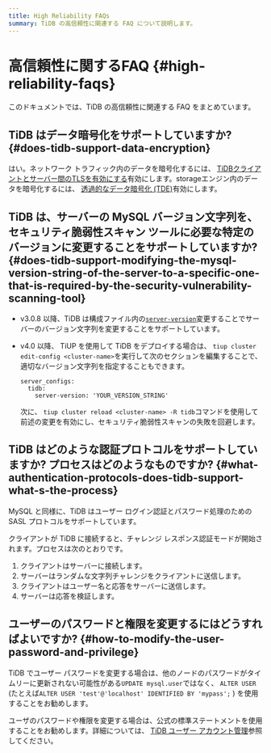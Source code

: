 ```yaml
---
title: High Reliability FAQs
summary: TiDB の高信頼性に関連する FAQ について説明します。
---
```


# 高信頼性に関するFAQ {#high-reliability-faqs}

このドキュメントでは、TiDB の高信頼性に関連する FAQ をまとめています。

## TiDB はデータ暗号化をサポートしていますか? {#does-tidb-support-data-encryption}

はい。ネットワーク トラフィック内のデータを暗号化するには、 [TiDBクライアントとサーバー間のTLSを有効にする](/enable-tls-between-clients-and-servers.md)有効にします。storageエンジン内のデータを暗号化するには、 [透過的なデータ暗号化 (TDE)](/encryption-at-rest.md)有効にします。

## TiDB は、サーバーの MySQL バージョン文字列を、セキュリティ脆弱性スキャン ツールに必要な特定のバージョンに変更することをサポートしていますか? {#does-tidb-support-modifying-the-mysql-version-string-of-the-server-to-a-specific-one-that-is-required-by-the-security-vulnerability-scanning-tool}

-   v3.0.8 以降、TiDB は構成ファイル内の[`server-version`](/tidb-configuration-file.md#server-version)変更することでサーバーのバージョン文字列を変更することをサポートしています。

-   v4.0 以降、 TiUP を使用して TiDB をデプロイする場合は、 `tiup cluster edit-config <cluster-name>`を実行して次のセクションを編集することで、適切なバージョン文字列を指定することもできます。

        server_configs:
          tidb:
            server-version: 'YOUR_VERSION_STRING'

    次に、 `tiup cluster reload <cluster-name> -R tidb`コマンドを使用して前述の変更を有効にし、セキュリティ脆弱性スキャンの失敗を回避します。

## TiDB はどのような認証プロトコルをサポートしていますか? プロセスはどのようなものですか? {#what-authentication-protocols-does-tidb-support-what-s-the-process}

MySQL と同様に、TiDB はユーザー ログイン認証とパスワード処理のための SASL プロトコルをサポートしています。

クライアントが TiDB に接続すると、チャレンジ レスポンス認証モードが開始されます。プロセスは次のとおりです。

1.  クライアントはサーバーに接続します。
2.  サーバーはランダムな文字列チャレンジをクライアントに送信します。
3.  クライアントはユーザー名と応答をサーバーに送信します。
4.  サーバーは応答を検証します。

## ユーザーのパスワードと権限を変更するにはどうすればよいですか? {#how-to-modify-the-user-password-and-privilege}

TiDB でユーザー パスワードを変更する場合は、他のノードのパスワードがタイムリーに更新されない可能性がある`UPDATE mysql.user`ではなく、 `ALTER USER` (たとえば`ALTER USER 'test'@'localhost' IDENTIFIED BY 'mypass';` ) を使用することをお勧めします。

ユーザのパスワードや権限を変更する場合は、公式の標準ステートメントを使用することをお勧めします。詳細については、 [TiDB ユーザー アカウント管理](/user-account-management.md)参照してください。
